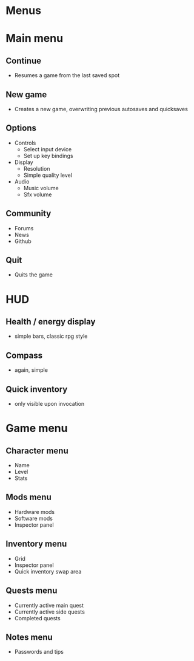 Menus
====

# Main menu
## Continue
- Resumes a game from the last saved spot

## New game
- Creates a new game, overwriting previous autosaves and quicksaves

## Options
- Controls
  - Select input device
  - Set up key bindings
- Display
  - Resolution
  - Simple quality level
- Audio
  - Music volume
  - Sfx volume

## Community
- Forums
- News
- Github

## Quit
- Quits the game

# HUD
## Health / energy display
- simple bars, classic rpg style

## Compass
- again, simple

## Quick inventory
- only visible upon invocation

# Game menu
## Character menu
- Name
- Level
- Stats

## Mods menu
- Hardware mods
- Software mods
- Inspector panel

## Inventory menu
- Grid
- Inspector panel
- Quick inventory swap area

## Quests menu
- Currently active main quest
- Currently active side quests
- Completed quests

## Notes menu
- Passwords and tips
